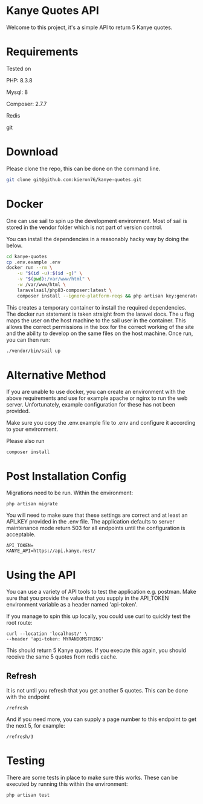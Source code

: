 # Kanye Quotes API

Welcome to this project, it's a simple API to return 5 Kanye quotes.

# Requirements

Tested on

PHP: 8.3.8

Mysql: 8

Composer: 2.7.7

Redis 

git

# Download

Please clone the repo, this can be done on the command line. 

```bash
git clone git@github.com:kieron76/kanye-quotes.git
```

# Docker

One can use sail to spin up the development environment. Most of sail is stored in the vendor folder which is not part of version control.

You can install the dependencies in a reasonably hacky way by doing the below.

```bash
cd kanye-quotes
cp .env.example .env
docker run --rm \
    -u "$(id -u):$(id -g)" \
    -v "$(pwd):/var/www/html" \
    -w /var/www/html \
    laravelsail/php83-composer:latest \
    composer install --ignore-platform-reqs && php artisan key:generate
```

This creates a temporary container to install the required dependencies. The docker run statement is taken straight from the laravel docs. The u flag maps the user on the host machine to the sail user in the container. This allows the correct permissions in the box for the correct working of the site and the ability to develop on the same files on the host machine. Once run, you can then run:

```bash
./vendor/bin/sail up
```


# Alternative Method

If you are unable to use docker, you can create an environment with the above requirements and use for example apache or nginx to run the web server. Unfortunately, example configuration for these has not been provided.

Make sure you copy the .env.example file to .env and configure it according to your environment.

Please also run

```
composer install
```

# Post Installation Config

Migrations need to be run. Within the environment:

```
php artisan migrate
```

You will need to make sure that these settings are correct and at least an API_KEY provided in the .env file. The application defaults to server maintenance mode return 503 for all endpoints until the configuration is acceptable.

```
API_TOKEN=
KANYE_API=https://api.kanye.rest/
```

# Using the API

You can use a variety of API tools to test the application e.g. postman. Make sure that you provide the value that you supply in the API_TOKEN environment variable as a header named 'api-token'.

If you manage to spin this up locally, you could use curl to quickly test the root route:

```curl
curl --location 'localhost/' \
--header 'api-token: MYRANDOMSTRING' 
```

This should return 5 Kanye quotes. If you execute this again, you should receive the same 5 quotes from redis cache.

## Refresh

It is not until you refresh that you get another 5 quotes. This can be done with the endpoint

`/refresh`

And if you need more, you can supply a page number to this endpoint to get the next 5, for example:

`/refresh/3`

# Testing

There are some tests in place to make sure this works. These can be executed by running this within the environment:

`php artisan test`